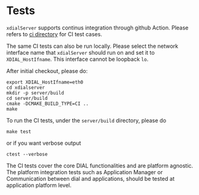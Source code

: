 # Tests

`xdialServer` supports continus integration through github Action.
Please refers to [ci directory](https://github.com/rdkcentral/xdialserver/tree/master/server/ci) for CI test cases.

The same CI tests can also be run locally. Please select the network interface name that `xdialServer` should run on and set it to `XDIAL_HostIfname`.  This interface cannot be loopback `lo`.

After initial checkout, please do:

```
export XDIAL_HostIfname=eth0
cd xdialserver
mkdir -p server/build
cd server/build
cmake -DCMAKE_BUILD_TYPE=CI ..
make
```

To run the CI tests, under the `server/build` directory, please do
```
make test
```
or if you want verbose output
```
ctest --verbose
```

The CI tests cover the core DIAL functionalities and are platform agnostic. The platform integration tests such as Application Manager or Communication between dial and applications, should be tested at application platform level.
